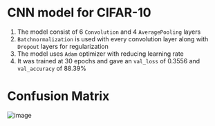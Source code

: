 # CNN model for CIFAR-10 

1. The model consist of 6 `Convolution` and 4 `AveragePooling` layers
2. `Batchnormalization` is used with every convolution layer along with `Dropout` layers for regularization
3. The model uses `Adam` optimizer with reducing learning rate 
4. It was trained at 30 epochs and gave an `val_loss` of 0.3556 and `val_accuracy` of 88.39% 

# Confusion Matrix

![image](https://user-images.githubusercontent.com/77575222/155411856-85f88a18-c27e-42be-9508-06aca30ac508.png)

